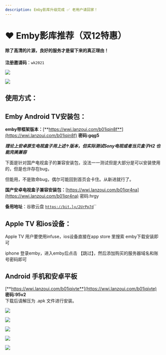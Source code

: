 ```yaml
---
description: Emby影库升级完成 ✅ 老用户请回家！
---
```


# ❤️ Emby影库推荐（双12特惠）

#### **除了高清的片源，良好的服务才是留下来的真正理由！**

**注册邀请码**：`wk2021`

![](<.gitbook/assets/截屏2021-12-12 09.46.33.png>)

![](.gitbook/assets/131636774884\_.pic.jpg)



## 使用方式：

## Emby Android TV安装包：

**emby带框架版本：**[**https://wwi.lanzoui.com/b01iqin8f**](https://wwi.lanzoui.com/b01iqin8f) **密码:gqg5**

_**理论上安卓原生电视盒子用上述↑版本，但实际测试Sony电视或者当贝盒子H2 也能完美兼容**_

下面是针对国产电视盒子的兼容安装包，没法一一测试但是大部分是可以安装使用的，但是也许存在bug，

但能用，不是致命bug，偶尔可能回到首页会卡住。从新进就行了。

**国产安卓电视盒子兼容安装包：**[https://wwi.lanzoui.com/b01iqr4na](https://wwi.lanzoui.com/b01iqr4na) 密码:hrgy

**备用地址**：谷歌云盘 [`https://bit.ly/2UrPp7d`](https://bit.ly/2UrPp7d)``

## Apple TV 和ios设备：

&#x20;Apple TV 用户要使用infuse，ios设备直接在app store 里搜索 emby下载安装即可

&#x20;iphone 登录emby，进入emby后点击 【跳过】，然后添加购买的服务器域名和账号密码即可

## Android 手机和安卓平板

[**https://wwi.lanzoui.com/b01iqivte**](https://wwi.lanzoui.com/b01iqivte) **密码:95v2**\
下载后请解压为 .apk 文件进行安装。

![](.gitbook/assets/jie-ping-20210606-shang-wu-9.06.14.png)

![](.gitbook/assets/jie-ping-20210918-xia-wu-2.45.52.png)

![](.gitbook/assets/jie-ping-20210918-xia-wu-2.51.59.png)

![](.gitbook/assets/jie-ping-20210918-xia-wu-2.55.20.png)

![](.gitbook/assets/jie-ping-20210918-xia-wu-4.12.22.png)

